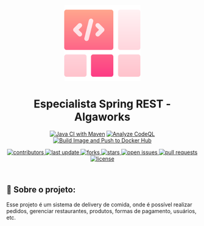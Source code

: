 
<div align="center">

  <img src="assets/logo.png" alt="logo" width="200" height="auto" />
  <h1>Especialista Spring REST - Algaworks</h1>

<!-- Badges -->
[![Java CI with Maven](https://github.com/wesleyosantos91/algafood-api/actions/workflows/01-java-ci-with-maven.yml/badge.svg)](https://github.com/wesleyosantos91/algafood-api/actions/workflows/01-java-ci-with-maven.yml)
[![Analyze CodeQL](https://github.com/wesleyosantos91/algafood-api/actions/workflows/02-analyze-codeql.yml/badge.svg)](https://github.com/wesleyosantos91/algafood-api/actions/workflows/02-analyze-codeql.yml)
[![Build Image and Push to Docker Hub](https://github.com/wesleyosantos91/algafood-api/actions/workflows/03-build-image.yml/badge.svg)](https://github.com/wesleyosantos91/algafood-api/actions/workflows/03-build-image.yml)

<p>
  <a href="https://github.com/wesleyosantos91/algafood-api/graphs/contributors">
    <img src="https://img.shields.io/github/contributors/wesleyosantos91/algafood-api" alt="contributors" />
  </a>
  <a href="">
    <img src="https://img.shields.io/github/last-commit/wesleyosantos91/algafood-api" alt="last update" />
  </a>
  <a href="https://github.com/wesleyosantos91/algafood-api/network/members">
    <img src="https://img.shields.io/github/forks/wesleyosantos91/algafood-api" alt="forks" />
  </a>
  <a href="https://github.com/wesleyosantos91/algafood-api/stargazers">
    <img src="https://img.shields.io/github/stars/wesleyosantos91/algafood-api" alt="stars" />
  </a>
  <a href="https://github.com/wesleyosantos91/algafood-api/issues/">
    <img src="https://img.shields.io/github/issues/wesleyosantos91/algafood-api" alt="open issues" />
  </a>
  <a href="https://github.com/wesleyosantos91/algafood-api/pulls/">
    <img src="https://img.shields.io/github/issues-pr/wesleyosantos91/algafood-api" alt="pull requests" />
  </a>
  <a href="https://github.com/wesleyosantos91/algafood-api/blob/main/LICENSE">
    <img src="https://img.shields.io/github/license/wesleyosantos91/algafood-api" alt="license" />
  </a>
</p>

<br />
</div>

<!-- About the Project -->
## :star2: Sobre o projeto:
<p>
    Esse projeto é um sistema de delivery de comida, onde é possível realizar pedidos, gerenciar restaurantes, produtos, formas de pagamento, usuários, etc.
</p>
